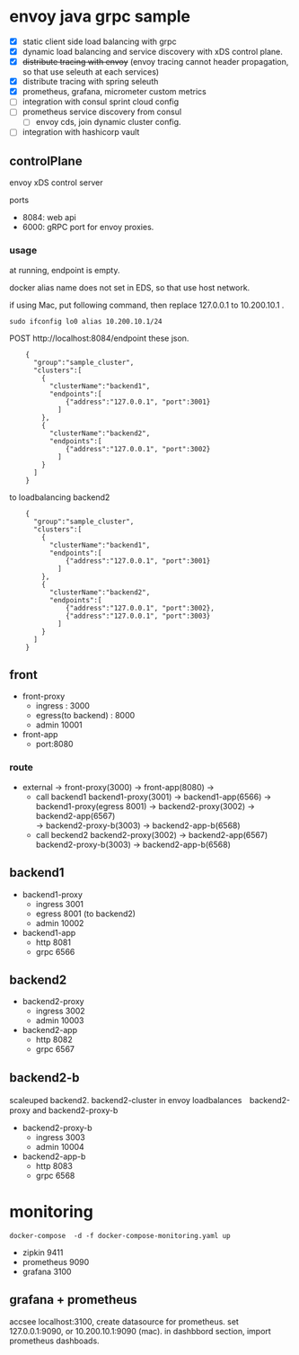 # envoy java grpc sample

- [x] static client side load balancing with grpc 
- [x] dynamic load balancing and service discovery with xDS control plane.
- [x] ~~distribute tracing with envoy~~ (envoy tracing cannot header propagation, so that use seleuth at each services)
- [x] distribute tracing with spring seleuth
- [x] prometheus, grafana, micrometer custom metrics
- [ ] integration with consul sprint cloud config
- [ ] prometheus service discovery from consul
  - [ ] envoy cds, join dynamic cluster config.
- [ ] integration with hashicorp vault

## controlPlane

envoy xDS control server

ports

+ 8084: web api
+ 6000: gRPC port for envoy proxies.

### usage

at running, endpoint is empty.

docker alias name does not set in EDS, so that use host network. 

if using Mac, put following command, then replace 127.0.0.1 to 10.200.10.1 .

```
sudo ifconfig lo0 alias 10.200.10.1/24
```

POST http://localhost:8084/endpoint these json.
```
    {
      "group":"sample_cluster",
      "clusters":[
        {
          "clusterName":"backend1",
          "endpoints":[
              {"address":"127.0.0.1", "port":3001}
            ]
        },
        {
          "clusterName":"backend2",
          "endpoints":[
              {"address":"127.0.0.1", "port":3002}
            ]
        }
      ]
    }
```

to loadbalancing backend2

```
    {
      "group":"sample_cluster",
      "clusters":[
        {
          "clusterName":"backend1",
          "endpoints":[
              {"address":"127.0.0.1", "port":3001}
            ]
        },
        {
          "clusterName":"backend2",
          "endpoints":[
              {"address":"127.0.0.1", "port":3002},
              {"address":"127.0.0.1", "port":3003}
            ]
        }
      ]
    }
```

## front

+ front-proxy
    + ingress : 3000
    + egress(to backend) : 8000
    + admin 10001
+ front-app
    + port:8080

### route

+ external -> front-proxy(3000) -> front-app(8080) ->
  + call backend1  backend1-proxy(3001) -> backend1-app(6566) -> backend1-proxy(egress 8001) -> backend2-proxy(3002) -> backend2-app(6567)    
                                                                                             -> backend2-proxy-b(3003) -> backend2-app-b(6568) 
  + call beckend2  backend2-proxy(3002) -> backend2-app(6567)  
                   backend2-proxy-b(3003) -> backend2-app-b(6568) 
## backend1

+ backend1-proxy
    + ingress 3001
    + egress 8001 (to backend2)
    + admin 10002
+ backend1-app
    + http 8081
    + grpc 6566


## backend2

+ backend2-proxy
    + ingress 3002
    + admin 10003
+ backend2-app
    + http 8082
    + grpc 6567

## backend2-b

scaleuped backend2.
backend2-cluster in envoy loadbalances　backend2-proxy and backend2-proxy-b

+ backend2-proxy-b
    + ingress 3003
    + admin 10004
+ backend2-app-b
    + http 8083
    + grpc 6568


# monitoring

`docker-compose  -d -f docker-compose-monitoring.yaml up`

+ zipkin 9411
+ prometheus 9090
+ grafana 3100

## grafana + prometheus

accsee localhost:3100, create datasource for prometheus.
set 127.0.0.1:9090, or 10.200.10.1:9090 (mac).
in dashbbord section, import prometheus dashboads.

